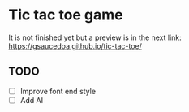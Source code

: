 # Tic tac toe game

It is not finished yet but a preview is in the next link: https://gsaucedoa.github.io/tic-tac-toe/

## TODO

- [ ] Improve font end style
- [ ] Add AI
